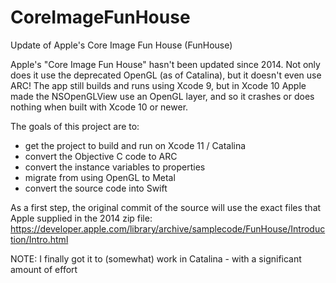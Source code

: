 # CoreImageFunHouse
Update of Apple's Core Image Fun House (FunHouse)

Apple's "Core Image Fun House" hasn't been updated since 2014. Not only does it use the deprecated OpenGL (as of Catalina), but it doesn't even use ARC! The app still builds and runs using Xcode 9, but in Xcode 10 Apple made the NSOpenGLView use an OpenGL layer, and so it crashes or does nothing when built with Xcode 10 or newer.

The goals of this project are to:
- get the project to build and run on Xcode 11 / Catalina
- convert the Objective C code to ARC
- convert the instance variables to properties
- migrate from using OpenGL to Metal
- convert the source code into Swift

As a first step, the original commit of the source will use the exact files that Apple supplied in the 2014 zip file:
  https://developer.apple.com/library/archive/samplecode/FunHouse/Introduction/Intro.html
 
 NOTE: I finally got it to (somewhat) work in Catalina - with a significant amount of effort
